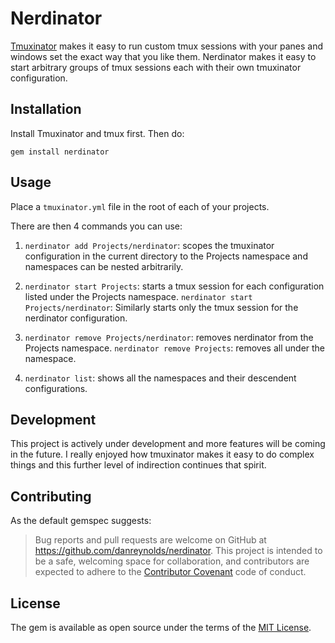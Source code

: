 # Nerdinator

[Tmuxinator](https://github.com/tmuxinator/tmuxinator) makes it easy to run custom tmux sessions with your panes and windows set the exact way that you like them. Nerdinator makes it easy to start arbitrary groups of tmux sessions each with their own tmuxinator configuration.

## Installation

Install Tmuxinator and tmux first. Then do:

`gem install nerdinator`

## Usage

Place a `tmuxinator.yml` file in the root of each of your projects.

There are then 4 commands you can use:

1. `nerdinator add Projects/nerdinator`: scopes the tmuxinator configuration in the current directory to the Projects namespace and namespaces can be nested arbitrarily.

2. `nerdinator start Projects`: starts a tmux session for each configuration listed under the Projects namespace. `nerdinator start Projects/nerdinator`: Similarly starts only the tmux session for the nerdinator configuration.

3. `nerdinator remove Projects/nerdinator`: removes nerdinator from the Projects namespace. `nerdinator remove Projects`: removes all under the namespace.

4. `nerdinator list`: shows all the namespaces and their descendent configurations.

## Development

This project is actively under development and more features will be coming in the future. I really enjoyed how tmuxinator makes it easy to do complex things and this further level of indirection continues that spirit.

## Contributing

As the default gemspec suggests:

> Bug reports and pull requests are welcome on GitHub at https://github.com/danreynolds/nerdinator. This project is intended to be a safe, welcoming space for collaboration, and contributors are expected to adhere to the [Contributor Covenant](http://contributor-covenant.org) code of conduct.

## License

The gem is available as open source under the terms of the [MIT License](http://opensource.org/licenses/MIT).

